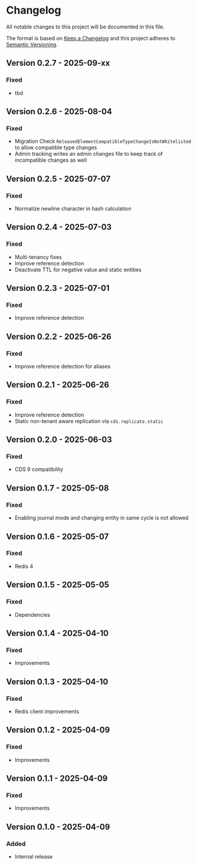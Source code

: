 # Changelog

All notable changes to this project will be documented in this file.

The format is based on [Keep a Changelog](http://keepachangelog.com/en/1.0.0/)
and this project adheres to [Semantic Versioning](http://semver.org/spec/v2.0.0.html).

## Version 0.2.7 - 2025-09-xx

### Fixed

- tbd

## Version 0.2.6 - 2025-08-04

### Fixed

- Migration Check `ReleasedElementCompatibleTypeChangeIsNotWhitelisted` to allow compatible type changes
- Admin tracking writes an admin changes file to keep track of incompatible changes as well

## Version 0.2.5 - 2025-07-07

### Fixed

- Normalize newline character in hash calculation

## Version 0.2.4 - 2025-07-03

### Fixed

- Multi-tenancy fixes
- Improve reference detection
- Deactivate TTL for negative value and static entities

## Version 0.2.3 - 2025-07-01

### Fixed

- Improve reference detection

## Version 0.2.2 - 2025-06-26

### Fixed

- Improve reference detection for aliases

## Version 0.2.1 - 2025-06-26

### Fixed

- Improve reference detection
- Static non-tenant aware replication via `cds.replicate.static`

## Version 0.2.0 - 2025-06-03

### Fixed

- CDS 9 compatibility

## Version 0.1.7 - 2025-05-08

### Fixed

- Enabling journal mode and changing entity in same cycle is not allowed

## Version 0.1.6 - 2025-05-07

### Fixed

- Redis 4

## Version 0.1.5 - 2025-05-05

### Fixed

- Dependencies

## Version 0.1.4 - 2025-04-10

### Fixed

- Improvements

## Version 0.1.3 - 2025-04-10

### Fixed

- Redis client improvements

## Version 0.1.2 - 2025-04-09

### Fixed

- Improvements

## Version 0.1.1 - 2025-04-09

### Fixed

- Improvements

## Version 0.1.0 - 2025-04-09

### Added

- Internal release
